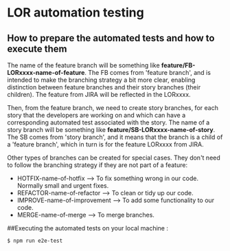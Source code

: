 # LOR automation testing

## How to prepare the automated tests and how to execute them

The name of the feature branch will be something like **feature/FB-LORxxxx-name-of-feature**. The FB comes from 'feature branch', and is intended to make the branching strategy a bit more clear, enabling distinction between feature branches and their story branches (their children). The feature from JIRA will be reflected in the LORxxxx.

Then, from the feature branch, we need to create story branches, for each story that the developers are working on and which can have a corresponding automated test associated with the story.
The name of a story branch will be something like **feature/SB-LORxxxx-name-of-story**. The SB comes from 'story branch', and it means that the branch is a child of a 'feature branch', which in turn is for the feature LORxxxx from JIRA.

Other types of branches can be created for special cases. They don't need to follow the branching strategy if they are not part of a feature:

- HOTFIX-name-of-hotfix --> To fix something wrong in our code. Normally small and urgent fixes.
- REFACTOR-name-of-refactor --> To clean or tidy up our code.
- IMPROVE-name-of-improvement --> To add some functionality to our code.
- MERGE-name-of-merge --> To merge branches.

##Executing the automated tests on your local machine :

```bash
$ npm run e2e-test
```
